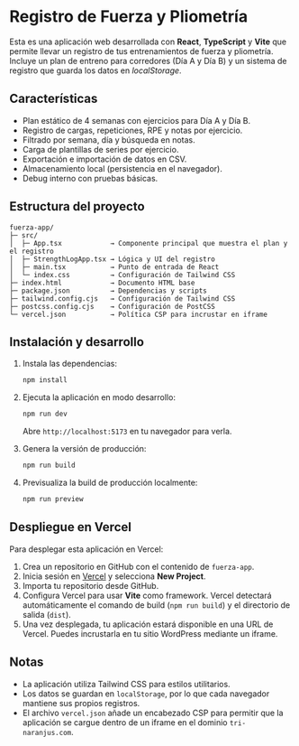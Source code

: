 # Registro de Fuerza y Pliometría

Esta es una aplicación web desarrollada con **React**, **TypeScript** y **Vite** que permite llevar un registro de tus entrenamientos de fuerza y pliometría. Incluye un plan de entreno para corredores (Día A y Día B) y un sistema de registro que guarda los datos en *localStorage*.

## Características

- Plan estático de 4 semanas con ejercicios para Día A y Día B.
- Registro de cargas, repeticiones, RPE y notas por ejercicio.
- Filtrado por semana, día y búsqueda en notas.
- Carga de plantillas de series por ejercicio.
- Exportación e importación de datos en CSV.
- Almacenamiento local (persistencia en el navegador).
- Debug interno con pruebas básicas.

## Estructura del proyecto

```
fuerza-app/
├─ src/
│  ├─ App.tsx            → Componente principal que muestra el plan y el registro
│  ├─ StrengthLogApp.tsx → Lógica y UI del registro
│  ├─ main.tsx           → Punto de entrada de React
│  └─ index.css          → Configuración de Tailwind CSS
├─ index.html            → Documento HTML base
├─ package.json          → Dependencias y scripts
├─ tailwind.config.cjs   → Configuración de Tailwind CSS
├─ postcss.config.cjs    → Configuración de PostCSS
└─ vercel.json           → Política CSP para incrustar en iframe
```

## Instalación y desarrollo

1. Instala las dependencias:

   ```bash
   npm install
   ```

2. Ejecuta la aplicación en modo desarrollo:

   ```bash
   npm run dev
   ```

   Abre `http://localhost:5173` en tu navegador para verla.

3. Genera la versión de producción:

   ```bash
   npm run build
   ```

4. Previsualiza la build de producción localmente:

   ```bash
   npm run preview
   ```

## Despliegue en Vercel

Para desplegar esta aplicación en Vercel:

1. Crea un repositorio en GitHub con el contenido de `fuerza-app`.
2. Inicia sesión en [Vercel](https://vercel.com) y selecciona **New Project**.
3. Importa tu repositorio desde GitHub.
4. Configura Vercel para usar **Vite** como framework. Vercel detectará automáticamente el comando de build (`npm run build`) y el directorio de salida (`dist`).
5. Una vez desplegada, tu aplicación estará disponible en una URL de Vercel. Puedes incrustarla en tu sitio WordPress mediante un iframe.

## Notas

- La aplicación utiliza Tailwind CSS para estilos utilitarios.
- Los datos se guardan en `localStorage`, por lo que cada navegador mantiene sus propios registros.
- El archivo `vercel.json` añade un encabezado CSP para permitir que la aplicación se cargue dentro de un iframe en el dominio `tri-naranjus.com`.